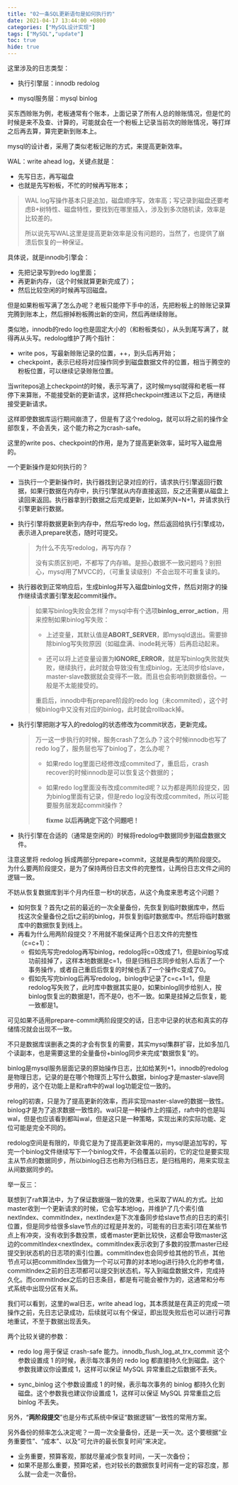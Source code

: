 ```yaml
---
title: "02一条SQL更新语句是如何执行的"
date: 2021-04-17 13:44:00 +0800
categories: ["MySQL设计实现"]
tags: ["MySQL","update"]
toc: true
hide: true
---
```




这里涉及的日志类型：

- 执行引擎层：innodb redolog

- mysql服务层：mysql binlog



买东西赊账为例，老板通常有个账本，上面记录了所有人总的赊账情况，但是忙的时候是来不及查、计算的，可能就会在一个粉板上记录当前次的赊账情况，等打烊之后再去算，算完更新到账本上。

mysql的设计者，采用了类似老板记账的方式，来提高更新效率。

WAL：write ahead log，关键点就是：

- 先写日志，再写磁盘
- 也就是先写粉板，不忙的时候再写账本；

> WAL log写操作基本只是追加，磁盘顺序写，效率高；写记录到磁盘还要考虑B+树特性、磁盘特性，要找到在哪里插入，涉及到多次随机读，效率是比较差的。
>
> 所以说先写WAL这里是提高更新效率是没有问题的，当然了，也提供了崩溃后恢复的一种保证。



具体说，就是innodb引擎会：

- 先把记录写到redo log里面；
- 再更新内存，（这个时候就算更新完成了）；
- 然后比较空闲的时候再写回磁盘。



但是如果粉板写满了怎么办呢？老板只能停下手中的活，先把粉板上的赊账记录算完腾到账本上，然后擦掉粉板腾出新的空间，然后再继续赊账。



类似地，innodb的redo log也是固定大小的（和粉板类似），从头到尾写满了，就得再从头写。redolog维护了两个指针：

- write pos，写最新赊账记录的位置，++，到头后再开始；
- checkpoint，表示已经将对应操作同步到磁盘数据文件的位置，相当于腾空的粉板位置，可以继续记录赊账位置。

当writepos追上checkpoint的时候，表示写满了，这时候mysql就得和老板一样停下来算账，不能接受新的更新请求，这样把checkpoint推进以下之后，再继续接受更新请求。



这样即使数据库运行期间崩溃了，但是有了这个redolog，就可以将之前的操作全部恢复，不会丢失，这个能力称之为crash-safe。

这里的write pos、checkpoint的作用，是为了提高更新效率，延时写入磁盘用的。



一个更新操作是如何执行的？

- 当执行一个更新操作时，执行器找到记录对应的行，请求执行引擎返回行数据，如果行数据在内存中，执行引擎就从内存直接返回，反之还需要从磁盘上读回来返回。执行器拿到行数据之后完成更新，比如某列N=N+1，并请求执行引擎更新行数据。

- 执行引擎将数据更新到内存中，然后写redo log，然后返回给执行引擎成功，表示进入prepare状态，随时可提交。

  > 为什么不先写redolog，再写内存？
  >
  > 没有实质区别吧，不都写了内存嘛。是担心数据不一致问题吗？别担心，mysql用了MVCC的，（可重复读级别）不会出现不可重复读的。

- 执行器收到正常响应后，生成binlog并写入磁盘binlog文件，然后对刚才的操作继续请求置引擎发起commit操作。

  > 如果写binlog失败会怎样？mysql中有个选项**binlog_error_action**，用来控制如果binlog写失败：
  >
  > - 上述变量，其默认值是**ABORT_SERVER**，即mysqld退出。需要排除binlog写失败原因（如磁盘满、inode耗光等）后再启动起来。
  >
  > - 还可以将上述变量设置为**IGNORE_ERROR**，就是写binlog失败就失败，继续执行，此时就会导致没有生成binlog，无法同步给slave，master-slave数据就会变得不一致。而且也会影响到数据备份。一般是不太能接受的。
  >
  > 重启后，innodb中有prepare阶段的redo log（未commited），这个时候binlog中又没有对应的binlog，此时就会rollback掉。

- 执行引擎把刚才写入的redolog的状态修改为commit状态，更新完成。

  > 万一这一步执行的时候，服务crash了怎么办？这个时候innodb也写了redo log了，服务层也写了binlog了，怎么办呢？
  >
  > - 如果redo log里面已经修改成commited了，重启后，crash recover的时候innodb是可以恢复这个数据的；
  >
  > - 如果redo log里面没有改成commited呢？以为都是两阶段提交，因为binlog里面有记录，但是redo log没有改成commited，所以可能要服务层发起commit操作？
  >
  >   **fixme 以后再确定下这个问题吧！**

- 执行引擎在合适的（通常是空闲的）时候将redolog中数据同步到磁盘数据文件。



注意这里将 redolog 拆成两部分prepare+commit，这就是典型的两阶段提交。为什么要两阶段提交，是为了保持两份日志文件的完整性，让两份日志文件之间的逻辑一致。



不妨从恢复数据库到半个月内任意一秒t的状态，从这个角度来思考这个问题？

- 如何恢复？首先t之前的最近的一次全量备份，先恢复到临时数据库中，然后找这次全量备份之后t之前的binlog，并恢复到临时数据库中。然后将临时数据库中的数据恢复到线上。
- 再看为什么用两阶段提交？不用就不能保证两个日志文件的完整性（c=c+1）：
  - 假如先写完redolog再写binlog，redolog将c=0改成了1，但是binlog写成功前挂掉了，这样本地数据是c=1，但是归档日志同步给别人后丢了一个事务操作，或者自己重启后恢复的时候也丢了一个操作c变成了0。
  - 假如先写完binlog后再写redolog，binlog中记录了c=c+1=1，但是redolog写失败了，此时库中数据其实是0，如果binlog同步给别人，按binlog恢复出的数据是1，而不是0，也不一致。如果是挂掉之后恢复，能一致都是1。

可见如果不适用prepare-commit两阶段提交的话，日志中记录的状态和真实的存储情况就会出现不一致。

不只是数据库误删表之类的才会有恢复的需要，其实mysql集群扩容，比如多加几个读副本，也是需要这里的全量备份+binlog同步来完成“数据恢复”的。



binlog是mysql服务层面记录的原始操作日志，比如给某列+1，innodb的redolog是物理日志，记录的是在哪个物理页上写什么数据，binlog才是master-slave同步用的，这个在功能上是和raft中的wal log功能定位一致的。

relog的初衷，只是为了提高更新的效率，而非实现master-slave的数据一致性。binlog才是为了追求数据一致性的。wal只是一种操作上的描述，raft中的也是叫wal，但是也应该看到都叫wal，但是这只是一种策略，实现出来的实际功能、定位可能是完全不同的。



redolog空间是有限的，毕竟它是为了提高更新效率用的，mysql是追加写的，写完一个binlog文件继续写下一个binlog文件，不会覆盖以前的，它的定位是要实现主从节点的数据同步，所以binlog日志也称为归档日志，是归档用的，用来实现主从间数据同步的。



举一反三：

联想到了raft算法中，为了保证数据强一致的效果，也采取了WAL的方式。比如master收到一个更新请求的时候，它会写本地log，并维护了几个索引值nextIndex、commitIndex，nextIndex是下次准备同步给slave节点的日志的索引位置，但是同步给很多slave节点的过程是并发的，可能有的日志索引项在某些节点上有冲突，没有收到多数投票，或者master更新比较快，这都会导致master这边的commitIndex<nextIndex。commitIndex表示收到了多数的投票master已经提交到状态机的日志项的索引位置。commitIndex也会同步给其他的节点，其他节点可以把commitIndex当做为一个可以可靠的对本地log进行持久化的参考值，commitIndex之前的日志项都可以提交到状态机，写入到磁盘数据文件，完成持久化。而commitIndex之后的日志条目，都是有可能会被作为的，这通常和分布式系统中出现分区有关系。



我们可以看到，这里的wal日志，write ahead log，其本质就是在真正的完成一项操作之前，先日志记录成功，后续就可以有个保证，即出现失败后也可以进行可靠地重试，不至于数据出现丢失。



两个比较关键的参数：

- redo log 用于保证 crash-safe 能力。innodb_flush_log_at_trx_commit 这个参数设置成 1 的时候，表示每次事务的 redo log 都直接持久化到磁盘。这个参数我建议你设置成 1，这样可以保证 MySQL 异常重启之后数据不丢失。

- sync_binlog 这个参数设置成 1 的时候，表示每次事务的 binlog 都持久化到磁盘。这个参数我也建议你设置成 1，这样可以保证 MySQL 异常重启之后 binlog 不丢失。



另外，“**两阶段提交**”也是分布式系统中保证“数据逻辑”一致性的常用方案。



另外备份的频率怎么决定呢？一周一次全量备份，还是一天一次。这个要根据“业务重要性”、“成本”、以及“可允许的最长恢复时间”来决定。

- 业务重要，预算客观，那就尽量减少恢复时间，一天一次备份；
- 如果不是那么重要，预算吃紧，也对较长的数据恢复时间有一定的容忍度，那么就一会走一次备份。